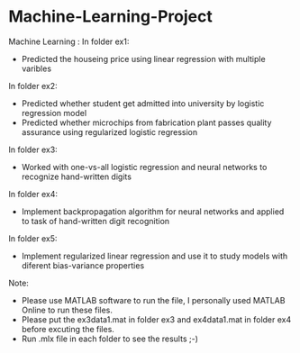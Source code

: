 # Machine-Learning-Project

Machine Learning :
In folder ex1:
- Predicted the houseing price using linear regression with multiple varibles

In folder ex2:
- Predicted whether student get admitted into university by logistic regression model
- Predicted whether microchips from fabrication plant passes quality assurance using regularized logistic regression

In folder ex3:
- Worked with one-vs-all logistic regression and neural networks to recognize hand-written digits

In folder ex4:
- Implement backpropagation algorithm for neural networks and applied to task of hand-written digit recognition

In folder ex5:
- Implement regularized linear regression and use it to study models with diferent bias-variance properties

Note: 
- Please use MATLAB software to run the file, I personally used MATLAB Online to run these files. 
- Please put the ex3data1.mat in folder ex3 and ex4data1.mat in folder ex4 before excuting the files.
- Run .mlx file in each folder to see the results ;-)
